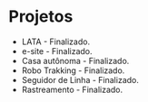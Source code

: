 
# Projetos
* LATA - Finalizado.
* e-site - Finalizado.
* Casa autônoma - Finalizado.
* Robo Trakking - Finalizado.
* Seguidor de Linha - Finalizado.
* Rastreamento - Finalizado.

